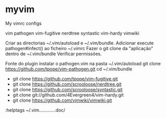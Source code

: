 # myvim
My vimrc configs

vim pathogen
vim-fugitive
nerdtree
syntastic
vim-hardy
vimwiki


Criar as directorias ~/.vim/autoload e ~/.vim/bundle.
Adicionar execute pathogen#infect() ao ficheiro ~/.vimrc
Fazer o git clone da "aplicação" dentro de ~/.vim/bundle
Verificar permissões.


Fonte do plugin
instalar o pathogen.vim na pasta ~/.vim/autoload
git clone https://github.com/tpope/vim-pathogen.git
cd ~/.vim/bundle

* git clone https://github.com/tpope/vim-fugitive.git
* git clone https://github.com/scrooloose/nerdtree.git
* git clone https://github.com/scrooloose/syntastic.git
* git clone git://github.com/4Evergreen4/vim-hardy.git
* git clone https://github.com/vimwiki/vimwiki.git

:helptags ~/.vim.............doc/
